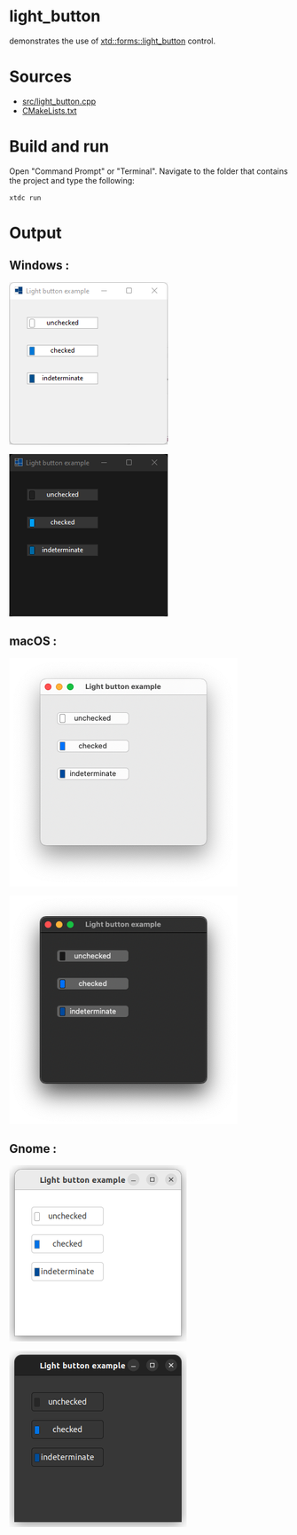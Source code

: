 # light_button

demonstrates the use of [xtd::forms::light_button](../../../../src/xtd.forms/include/xtd/forms/light_button.h) control.

# Sources

* [src/light_button.cpp](src/light_button.cpp)
* [CMakeLists.txt](CMakeLists.txt)

# Build and run

Open "Command Prompt" or "Terminal". Navigate to the folder that contains the project and type the following:

```shell
xtdc run
```

# Output

## Windows :

![Screenshot](../../../../docs/pictures/examples/light_button_w.png)

![Screenshot](../../../../docs/pictures/examples/light_button_wd.png)

## macOS :

![Screenshot](../../../../docs/pictures/examples/light_button_m.png)

![Screenshot](../../../../docs/pictures/examples/light_button_md.png)

## Gnome :

![Screenshot](../../../../docs/pictures/examples/light_button_g.png)

![Screenshot](../../../../docs/pictures/examples/light_button_gd.png)
